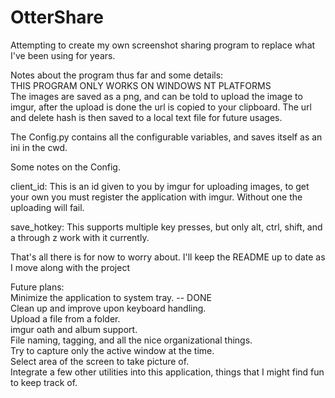 # OtterShare
Attempting to create my own screenshot sharing program to replace what I've been using for years.

Notes about the program thus far and some details:  
THIS PROGRAM ONLY WORKS ON WINDOWS NT PLATFORMS  
The images are saved as a png, and can be told to upload the image to imgur, after the upload is done the url is copied to your clipboard. The url and delete hash is then saved to a local text file for
future usages.

The Config.py contains all the configurable variables, and saves itself as an ini in the cwd.

Some notes on the Config.

client_id: This is an id given to you by imgur for uploading images, to get your own you must register the application with imgur. Without one the uploading will fail.

save_hotkey: This supports multiple key presses, but only alt, ctrl, shift, and a through z work with it currently.

That's all there is for now to worry about. I'll keep the README up to date as I move along with the project

Future plans:  
Minimize the application to system tray. -- DONE  
Clean up and improve upon keyboard handling.  
Upload a file from a folder.  
imgur oath and album support.  
File naming, tagging, and all the nice organizational things.  
Try to capture only the active window at the time.  
Select area of the screen to take picture of.  
Integrate a few other utilities into this application, things that I might find fun to keep track of.  
